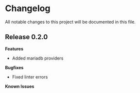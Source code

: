 # Changelog

All notable changes to this project will be documented in this file.

## Release 0.2.0

**Features**

* Added mariadb providers

**Bugfixes**

* Fixed linter errors

**Known Issues**
